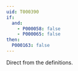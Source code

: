 ```yaml
---
uid: T000390
if:
  and:
    - P000058: false
    - P000065: false
then:
  P000163: false
---
```


Direct from the definitions.
